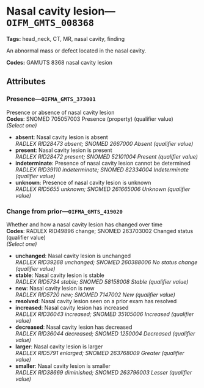 # Nasal cavity lesion—`OIFM_GMTS_008368`

**Tags:** head_neck, CT, MR, nasal cavity, finding

An abnormal mass or defect located in the nasal cavity.

**Codes:** GAMUTS 8368 nasal cavity lesion

## Attributes

### Presence—`OIFMA_GMTS_373001`

Presence or absence of nasal cavity lesion  
**Codes**: SNOMED 705057003 Presence (property) (qualifier value)  
*(Select one)*

- **absent**: Nasal cavity lesion is absent  
_RADLEX RID28473 absent; SNOMED 2667000 Absent (qualifier value)_
- **present**: Nasal cavity lesion is present  
_RADLEX RID28472 present; SNOMED 52101004 Present (qualifier value)_
- **indeterminate**: Presence of nasal cavity lesion cannot be determined  
_RADLEX RID39110 indeterminate; SNOMED 82334004 Indeterminate (qualifier value)_
- **unknown**: Presence of nasal cavity lesion is unknown  
_RADLEX RID5655 unknown; SNOMED 261665006 Unknown (qualifier value)_

### Change from prior—`OIFMA_GMTS_419020`

Whether and how a nasal cavity lesion has changed over time  
**Codes**: RADLEX RID49896 change; SNOMED 263703002 Changed status (qualifier value)  
*(Select one)*

- **unchanged**: Nasal cavity lesion is unchanged  
_RADLEX RID39268 unchanged; SNOMED 260388006 No status change (qualifier value)_
- **stable**: Nasal cavity lesion is stable  
_RADLEX RID5734 stable; SNOMED 58158008 Stable (qualifier value)_
- **new**: Nasal cavity lesion is new  
_RADLEX RID5720 new; SNOMED 7147002 New (qualifier value)_
- **resolved**: Nasal cavity lesion seen on a prior exam has resolved  
- **increased**: Nasal cavity lesion has increased  
_RADLEX RID36043 increased; SNOMED 35105006 Increased (qualifier value)_
- **decreased**: Nasal cavity lesion has decreased  
_RADLEX RID36044 decreased; SNOMED 1250004 Decreased (qualifier value)_
- **larger**: Nasal cavity lesion is larger  
_RADLEX RID5791 enlarged; SNOMED 263768009 Greater (qualifier value)_
- **smaller**: Nasal cavity lesion is smaller  
_RADLEX RID38669 diminished; SNOMED 263796003 Lesser (qualifier value)_